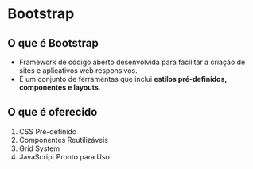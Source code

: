 # Bootstrap

## O que é Bootstrap

- Framework de código aberto desenvolvida para facilitar a criação de sites e aplicativos web responsivos.
- É um conjunto de ferramentas que inclui **estilos pré-definidos, componentes e layouts**.

## O que é oferecido

1. CSS Pré-definido
2. Componentes Reutilizáveis
3. Grid System
4. JavaScript Pronto para Uso
